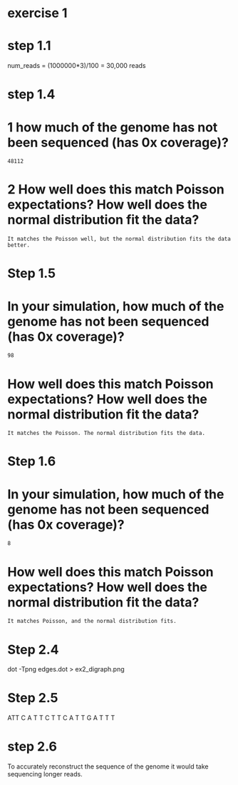 # exercise 1 

# step 1.1
num_reads = (1000000*3)/100 = 30,000 reads

# step 1.4
# 1 how much of the genome has not been sequenced (has 0x coverage)? 
    48112
# 2 How well does this match Poisson expectations? How well does the normal distribution fit the data?
    It matches the Poisson well, but the normal distribution fits the data better. 

# Step 1.5 
# In your simulation, how much of the genome has not been sequenced (has 0x coverage)?
    98
# How well does this match Poisson expectations? How well does the normal distribution fit the data?
    It matches the Poisson. The normal distribution fits the data.
    
# Step 1.6
# In your simulation, how much of the genome has not been sequenced (has 0x coverage)?
    8
# How well does this match Poisson expectations? How well does the normal distribution fit the data?
    It matches Poisson, and the normal distribution fits.

    
# Step 2.4
dot -Tpng edges.dot > ex2_digraph.png

# Step 2.5
ATT C A T T C T T C A T T G A T T T

# step 2.6
 To accurately reconstruct the sequence of the genome it would take sequencing longer reads. 
